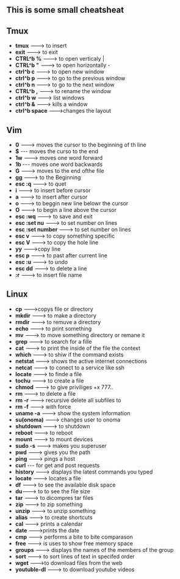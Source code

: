 ## This is some small cheatsheat 
## Tmux

* **tmux** ---> to insert
* **exit** ---> to exit
* **CTRL^b %** ---> to open verticaly |
* **CTRL^b "** ---> to open horizontally -
* **ctrl^b c** ---> to open new window
* **ctrl^b p** ---> to go to the previous window
* **ctrl^b n** ---> to go to the next window
* **CTRL^b ,** ---> to rename the window
* **ctrl^b w** ---> list windows
* **ctrl^b &** ---> kills a window
* **ctrl^b space** --->changes the layout

## Vim

* **0** ---> moves the cursor to the beginning of th line
* **$** --- moves the curso to the end 
* **1w** ---> moves one word forward
* **1b** --- moves one word backwards
* **G** ---> moves to the end ofthe file
* **gg** ---> to the Beginning 
* **esc :q** ---> to quet
* **i** ---> to insert before cursor
* **a** ---> to insert after cursor
* **o** ---> to beggin new line belowr the cursor
* **O** ---> to begin a line above the cursor
* **esc :wq** ---> to save and exit
* **esc :set nu** ---> to set number on lines
* **esc :set number** ---> to set number on lines
* **esc v** ---> to copy something specific
* **esc V** ---> to copy the hole line
* **yy** --->copy line
* **esc p** --->  to past after current line
* **esc :u** ---> to undo
* **esc dd** ---> to delete a line
* **:r** ---> to insert file name
  
## Linux

* **cp** --->copys file or directory
* **mkdir** ---> to make a directory
* **rmdir** ---> to remuve a directory
* **echo** ---> to print something
* **mv** ---> to move something directory or remane it
* **grep** ---> to search for a fille
* **cat** ---> to print the inside of the file the context
* **which** ---> to shiw if the command exists
* **netstat** --->  shows the active internet connections
* **netcat** --->  to conect to a service like ssh
* **locate** --->  to finde a file
* **tochu** ---> to create a file
* **chmod** ---> to give priviliges +x 777..
* **rm** ---> to delete a file
* **rm -r** ---> recursive delete all subfiles to
* **rm -f** ---> with force
* **uname -a** ---> show the system information
* **su(onoma)** ---> changes user to onoma
* **shutdown** ---> to shutdown
* **reboot** ---> to reboot
* **mount** ---> to mount devices
* **sudo -s** ---> makes you superuser
* **pwd** ---> gives you the path
* **ping** ---> pings a host 
* **curl** --- for get and post requests
* **history** ---> displays the latest commands you typed
* **locate**  ---> locates a file
* **df** ---> to see the available disk space
* **du**---> to to see the file size
* **tar** ---> to dicompres tar files
* **zip** ---> to zip something
* **unzip** ---> to unzip something
* **alias** ---> to create shortcuts
* **cal** ---> prints a calendar
* **date** --->prints the  date
* **cmp** ---> performs a bite to bite comparason
* **free** ---> is uses to show free memory space
* **groups** ---> displays the names of the members of the group
* **sort** ---> to sort lines of text in specifed order
* **wget** --->to download files from the web
* **youtuble-dl** ---> to download youtube videos
